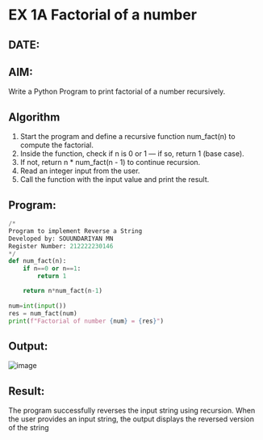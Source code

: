# EX 1A Factorial of a number
## DATE:
## AIM:
Write a Python Program to print factorial of a number recursively.

## Algorithm
1. Start the program and define a recursive function num_fact(n) to compute the factorial.
2. Inside the function, check if n is 0 or 1 — if so, return 1 (base case).
3. If not, return n * num_fact(n - 1) to continue recursion.
4. Read an integer input from the user. 
5. Call the function with the input value and print the result.  

## Program:
```python
/*
Program to implement Reverse a String
Developed by: SOUUNDARIYAN MN
Register Number: 212222230146 
*/
def num_fact(n):
    if n==0 or n==1:
        return 1

    return n*num_fact(n-1)
        
num=int(input())  
res = num_fact(num)
print(f"Factorial of number {num} = {res}")

```

## Output:

![image](https://github.com/user-attachments/assets/60aa690c-32b5-467c-af38-7b45bed03a30)



## Result:
The program successfully reverses the input string using recursion. When the user provides an input string, the output displays the reversed version of the string
